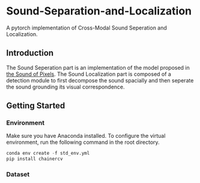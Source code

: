 # Sound-Separation-and-Localization

A pytorch implementation of Cross-Modal Sound Seperation and Localization. 

## Introduction

The Sound Seperation part is an implementation of the model proposed in [the Sound of Pixels](https://arxiv.org/pdf/1804.03160.pdf). The Sound Localization part is composed of a detection module to first decompose the sound spacially and then seperate the sound grounding its visual correspondence.

## Getting Started

### Environment

Make sure you have Anaconda installed. To configure the virtual environment, run the following command in the root directory.

```python
conda env create -f std_env.yml
pip install chainercv
```
### Dataset

